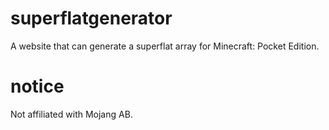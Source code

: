 # superflatgenerator
A website that can generate a superflat array for Minecraft: Pocket Edition.

# notice
Not affiliated with Mojang AB.
